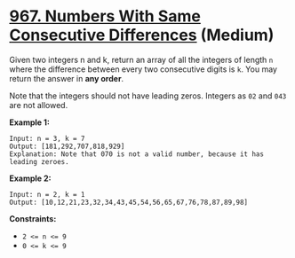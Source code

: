 # [967. Numbers With Same Consecutive Differences][link] (Medium)

[link]: https://leetcode.com/problems/numbers-with-same-consecutive-differences/

Given two integers n and k, return an array of all the integers of length  `n` where the difference
between every two consecutive digits is  `k`. You may return the answer in **any order**.

Note that the integers should not have leading zeros. Integers as `02` and `043` are not allowed.

**Example 1:**

```
Input: n = 3, k = 7
Output: [181,292,707,818,929]
Explanation: Note that 070 is not a valid number, because it has leading zeroes.
```

**Example 2:**

```
Input: n = 2, k = 1
Output: [10,12,21,23,32,34,43,45,54,56,65,67,76,78,87,89,98]
```

**Constraints:**

- `2 <= n <= 9`
- `0 <= k <= 9`
